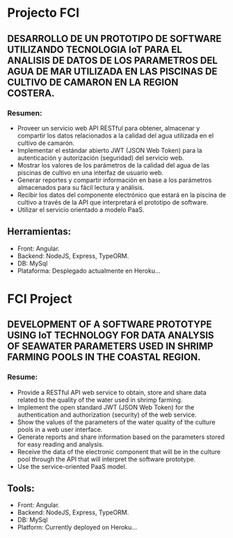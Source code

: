 # Projecto FCI 

## DESARROLLO DE UN PROTOTIPO DE SOFTWARE UTILIZANDO TECNOLOGIA IoT PARA EL ANALISIS DE DATOS DE LOS PARAMETROS DEL AGUA DE MAR UTILIZADA EN LAS PISCINAS DE CULTIVO DE CAMARON EN LA REGION COSTERA.

### Resumen:

- Proveer un servicio web API RESTful para obtener, almacenar y compartir los datos relacionados a la calidad del agua utilizada en el cultivo de camarón. 
- Implementar el estándar abierto JWT (JSON Web Token) para la autenticación y autorización (seguridad) del servicio web. 
- Mostrar los valores de los parámetros de la calidad del agua de las piscinas de cultivo en una interfaz de usuario web. 
- Generar reportes y compartir información en base a los parámetros almacenados para su fácil lectura y análisis. 
- Recibir los datos del componente electrónico que estará en la piscina de cultivo a través de la API que interpretará el prototipo de software. 
- Utilizar el servicio orientado a modelo PaaS. 


## Herramientas:

- Front: Angular. 
- Backend: NodeJS, Express, TypeORM.
- DB: MySql 
- Plataforma: Desplegado actualmente en Heroku...


# FCI Project

## DEVELOPMENT OF A SOFTWARE PROTOTYPE USING IoT TECHNOLOGY FOR DATA ANALYSIS OF SEAWATER PARAMETERS USED IN SHRIMP FARMING POOLS IN THE COASTAL REGION.

### Resume:

- Provide a RESTful API web service to obtain, store and share data related to the quality of the water used in shrimp farming.
- Implement the open standard JWT (JSON Web Token) for the authentication and authorization (security) of the web service.
- Show the values ​​of the parameters of the water quality of the culture pools in a web user interface.
- Generate reports and share information based on the parameters stored for easy reading and analysis.
- Receive the data of the electronic component that will be in the culture pool through the API that will interpret the software prototype.
- Use the service-oriented PaaS model.


## Tools:

- Front: Angular.
- Backend: NodeJS, Express, TypeORM.
- DB: MySql
- Platform: Currently deployed on Heroku...
